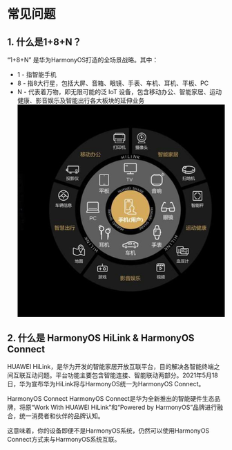 # 常见问题

## 1. 什么是1+8+N？

“1+8+N” 是华为HarmonyOS打造的全场景战略。其中：

* 1 - 指智能手机
* 8 - 指8大行星，包括大屏、音箱、眼镜、手表、车机、耳机、平板、PC
* N - 代表着万物，即无限可能的泛 IoT 设备，包含移动办公、智能家居、运动健康、影音娱乐及智能出行各大板块的延伸业务
![1+8+N](./image/18n.jpg)

## 2. 什么是 HarmonyOS HiLink & HarmonyOS Connect

HUAWEI HiLink，是华为开发的智能家居开放互联平台，目的解决各智能终端之间互联互动问题。平台功能主要包含智能连接、智能联动两部分。2021年5月18日，华为宣布华为HiLink将与HarmonyOS统一为HarmonyOS Connect。

HarmonyOS Connect
HarmonyOS Connect是华为全新推出的智能硬件生态品牌，将原“Work With HUAWEI HiLink”和“Powered by HarmonyOS”品牌进行融合，统一消费者和伙伴的品牌认知。

这意味着，你的设备即便不是HarmonyOS系统，仍然可以使用HarmonyOS Connect方式来与HarmonyOS系统互联。
